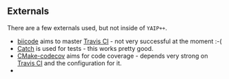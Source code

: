 ## Externals ##

There are a few externals used, but not inside of <code>YAIP++</code>.

* [biicode](https://github.com/biicode/misc "biicode") aims to master [Travis CI](https://travis-ci.org/ "Travis CI") - not very successful at the moment :-(
* [Catch](https://github.com/philsquared/Catch "Catch") is used for tests - this works pretty good.
* [CMake-codecov](https://github.com/RWTH-ELP/CMake-codecov "CMake-codecov") aims for code coverage - depends very strong on [Travis CI](https://travis-ci.org/ "Travis CI") and the configuration for it.
* 